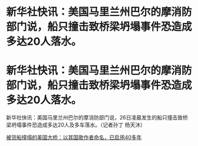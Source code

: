 # 新华社快讯：美国马里兰州巴尔的摩消防部门说，船只撞击致桥梁坍塌事件恐造成多达20人落水。

# 新华社快讯：美国马里兰州巴尔的摩消防部门说，船只撞击致桥梁坍塌事件恐造成多达20人落水。

新华社快讯：美国马里兰州巴尔的摩消防部门说，26日凌晨发生的船只撞击致桥梁坍塌事件恐造成多达20人及多车落水。（记者孙丁 杨天沐）

[被货船撞塌的美国大桥：以其国歌作者命名，已启用40多年 ](https://news.qq.com/rain/a/20240326A070AA00)

